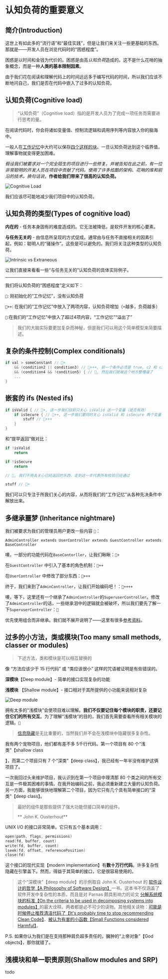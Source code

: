 # 认知负荷的重要意义

## 简介(Introduction)

这世上有如此多的“流行语”和“最佳实践”，但是让我们来关注一些更基础的东西。那就是——开发人员在浏览代码时的“困惑程度”。

困惑是以时间和金钱为代价的。困惑是由高*认知负荷*造成的。这不是什么花哨的抽象概念，而是一种**人类的基本限制因素**。

由于我们花在阅读和理解代码上的时间远远多于编写代码的时间，所以我们应该不断地问自己，我们是否在代码中嵌入了过多的认知负荷。

## 认知负荷(Cognitive load)

> “认知负荷”（Cognitive load）指的是开发人员为了完成一项任务而需要进行思考的量。

在阅读代码时，你会将诸如变量值、控制流逻辑和调用序列等内容放入你的脑海中。

一般人在[工作记忆](https://baike.baidu.com/item/%E5%B7%A5%E4%BD%9C%E8%AE%B0%E5%BF%86/5197761)中大约可以保存[四个这样的块](https://github.com/zakirullin/cognitive-load/issues/16)。一旦认知负荷达到这个临界值，理解事物就变得更加困难。

*假设我们被要求对一个完全陌生的项目进行一些修复。并被告知在此之前，有一位非常聪明的开发人员在项目中贡献了代码。使用了许多炫酷的架构、花哨的库和前沿的技术。换句话说*，**作者给我们带来了很高的认知负荷。**

![Cognitive Load](./img/cognitiveloadv5.png)

我们应该尽可能地减少我们项目中的认知负荷。

## 认知负荷的类型(Types of cognitive load)

**内在的** - 任务本身固有的难度造成的。它无法被降低，是软件开发的核心要素。

**与任务无关的** - 由信息所呈现的方式促成。通常由与任务不直接相关的因素引起，例如：聪明人的“骚操作”。这些是可以避免的。我们将关注这种类型的认知负荷。

![Intrinsic vs Extraneous](./img/smartauthorv13.png)

让我们直接来看看一些“与任务无关的”认知负荷的具体实际例子。

---

我们将认知负荷的“困惑程度”定义如下：

`🧠`: 刚初始化的“工作记忆”，没有认知负荷

`🧠++`: 在我们的“工作记忆”中放入了两项内容，认知负荷增加（`+`越多，负荷越多）

`🤯`:在我们的“工作记忆”中放入了超过4项内容，“工作记忆”“溢出了”

> 我们的大脑实际要更加复杂而神秘，但是我们可以用这个简单模型来简要描述。

## 复杂的条件控制(Complex conditionals)

```go
if val > someConstant // 🧠+
    && (condition2 || condition3) // 🧠+++, 前一个条件必须是 true, c2 和 c3 中的任意一个应该为 true
    && (condition4 && !condition5) { // 🤯, 然后我们就被这个地方整懵逼了
    ...
}
```

## 嵌套的 ifs (Nested ifs)

```go
if isValid { // 🧠+, 这一步我们目前只关心 isValid 这一个变量（是否有效）
    if isSecure { // 🧠++, 这一步我们要同时关心 isValid 和 isSecure 两个变量（是否有效并且安全）
        stuff // 🧠+++
    }
} 
```

和“提早返回”做对比：

```go
if !isValid
    return

if !isSecure
    return

// 🧠, 我们不用去关心已经返回的东西，走到这一步代表所有校验已经通过

stuff // 🧠+
```

我们可以只专注于所我们关心的内容，从而将我们的“工作记忆”从各种先决条件中解放出来。

## 多继承噩梦 (Inheritance nightmare)

我们被要求为我们的管理员用户更改一些内容 `🧠`：

`AdminController extends UserController extends GuestController extends BaseController`

噢，一部分的功能代码在`BaseContorller`，让我们瞅瞅：`🧠+`

在`GuestController` 中引入了基本的角色机制：`🧠++`

在`UserController` 中修改了部分东西：`🧠+++`

终于，我们来到了`AdminController`，让我们开始编码吧！：`🧠++++`

噢，等下，这里还有一个继承了`AdminController`的`SuperuserController`。修改了`AdminController`的话，一些继承泪中的逻辑就会被破坏，所以我们要先了解一下`SuperuserController`：`🤯`

优先使用组合而非继承。我们就不展开说明了——这里有很多[参考资料](https://www.youtube.com/watch?v=hxGOiiR9ZKg)。

## 过多的小方法，类或模块(Too many small methods, classer or modules)

> 下述方法，类和模块是可以相互替换的

像 “方法应该少于 15 行代码” 或 “类应该很小” 这样的咒语被证明是有些错误的。

**深模块**【Deep module】- 简单的接口实现复杂的功能

**浅模块** 【Shallow module】- 接口相对于其所提供的小功能来说相对复杂

![Deep module](./img/deepmodulev5.png)

拥有太多的“浅模块”会使项目难以理解。**我们不仅要记住每个模块的职责，还要记住它们的所有交互**。为了理解“浅模块”的目的，我们首先需要查看所有相关模块的逻辑。`🤯`

> [信息隐藏](https://baike.baidu.com/item/%E4%BF%A1%E6%81%AF%E9%9A%90%E8%97%8F/3230616)是无比重要的，当然我们并不会在浅模块中隐藏很多复杂性。

我有两个宠物项目，他们都有差不多 5千行代码。第一个项目有 80 个“浅类”【shallow class

】，而第二个项目只有 7 个“深类”【deep class】，我已经有一年半没有维护这俩项目了。

一次我回过头来维护项目，我认识到在第一个项目中理清那 80 个类之间的所有交互是一件极其困难的事情。在我开始编码之前，我必须重新建立大量的认知负荷。另一方面，我能够很快地理解第二个项目，因为它只有几个具有简单接口的“深类”【deep class】。

> 最好的组件是那些提供了强大功能但接口简单的组件。  
> 
> ** John K. Ousterhout**

UNIX I/O 的接口非常简单。它只有五个基本调用：

```c
open(path, flags, permissions)
read(fd, buffer, count)
write(fd, buffer, count)
lseek(fd, offset, referencePosition)
close(fd)
```

这个接口的现代实现【modern implementation】有**数十万行代码**。许多复杂性隐藏在引擎盖下。然而，得益于其简单的接口，它是很容易使用的。

> 这个“深模块”【deep module】的示例取自 John K. Ousterhout 的 [软件设计的哲学【A Philosophy of Software Design】](https://web.stanford.edu/~ouster/cgi-bin/book.php)一书。这本书不仅涵盖了软件开发中复杂性的本质，而且是对 Parnas 颇具影响力的论文 [分解系统模块的标准【On the criteria to be used in decomposing systems into modules】](https://www.win.tue.nl/~wstomv/edu/2ip30/references/criteria_for_modularization.pdf)的最大诠释。两者都是必不可少的读物。其他相关读物：[可能是时候停止推荐清洁代码了【It's probably time to stop recommending Clean Code】](https://qntm.org/clean)、[被认为有害的小函数【Small Functions considered Harmful】](https://copyconstruct.medium.com/small-functions-considered-harmful-91035d316c29)。

P.S. 如果你认为我们是在支持那种肩负超多责任的，臃肿的“上帝对象”【God objects】，那你就错了。

## 浅模块和单一职责原则(Shallow modules and SRP)

todo
